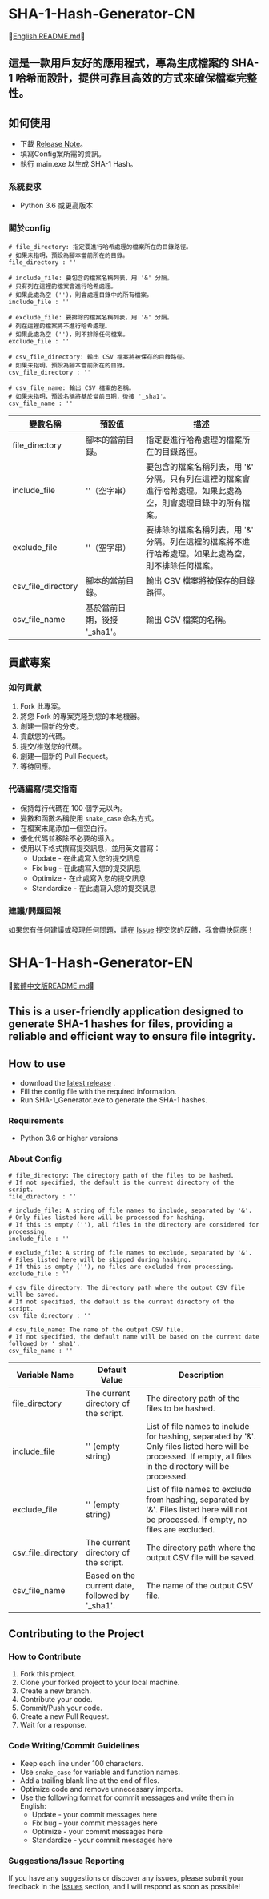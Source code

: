 # SHA-1-Hash-Generator-CN

📖[English README.md](#SHA-1-Hash-Generator-EN)📖

## 這是一款用戶友好的應用程式，專為生成檔案的 SHA-1 哈希而設計，提供可靠且高效的方式來確保檔案完整性。

## 如何使用
- 下載 [Release Note](https://github.com/KXX-Hub/SHA-1_Hash_Generator/releases)。
- 填寫Config案所需的資訊。
- 執行 main.exe 以生成 SHA-1 Hash。
### 系統要求
- Python 3.6 或更高版本
### 關於config
```
# file_directory: 指定要進行哈希處理的檔案所在的目錄路徑。
# 如果未指明，預設為腳本當前所在的目錄。
file_directory : ''

# include_file: 要包含的檔案名稱列表，用 '&' 分隔。
# 只有列在這裡的檔案會進行哈希處理。
# 如果此處為空 ('')，則會處理目錄中的所有檔案。
include_file : ''

# exclude_file: 要排除的檔案名稱列表，用 '&' 分隔。
# 列在這裡的檔案將不進行哈希處理。
# 如果此處為空 ('')，則不排除任何檔案。
exclude_file : ''

# csv_file_directory: 輸出 CSV 檔案將被保存的目錄路徑。
# 如果未指明，預設為腳本當前所在的目錄。
csv_file_directory : ''

# csv_file_name: 輸出 CSV 檔案的名稱。
# 如果未指明，預設名稱將基於當前日期，後接 '_sha1'。
csv_file_name : ''
```
| 變數名稱              | 預設值                                             | 描述                                                         |
|----------------------|----------------------------------------------------|-------------------------------------------------------------|
| file_directory       | 腳本的當前目錄。                                   | 指定要進行哈希處理的檔案所在的目錄路徑。                     |
| include_file         | ''（空字串）                                       | 要包含的檔案名稱列表，用 '&' 分隔。只有列在這裡的檔案會進行哈希處理。如果此處為空，則會處理目錄中的所有檔案。 |
| exclude_file         | ''（空字串）                                       | 要排除的檔案名稱列表，用 '&' 分隔。列在這裡的檔案將不進行哈希處理。如果此處為空，則不排除任何檔案。         |
| csv_file_directory   | 腳本的當前目錄。                                   | 輸出 CSV 檔案將被保存的目錄路徑。                            |
| csv_file_name        | 基於當前日期，後接 '_sha1'。                        | 輸出 CSV 檔案的名稱。                                        |

## 貢獻專案

### 如何貢獻

1. Fork 此專案。
2. 將您 Fork 的專案克隆到您的本地機器。
3. 創建一個新的分支。
4. 貢獻您的代碼。
5. 提交/推送您的代碼。
6. 創建一個新的 Pull Request。
7. 等待回應。

### 代碼編寫/提交指南

* 保持每行代碼在 100 個字元以內。
* 變數和函數名稱使用 `snake_case` 命名方式。
* 在檔案末尾添加一個空白行。
* 優化代碼並移除不必要的導入。
* 使用以下格式撰寫提交訊息，並用英文書寫：
  * Update - 在此處寫入您的提交訊息
  * Fix bug - 在此處寫入您的提交訊息
  * Optimize - 在此處寫入您的提交訊息
  * Standardize - 在此處寫入您的提交訊息

### 建議/問題回報

如果您有任何建議或發現任何問題，請在 [Issue](https://github.com/KXX-Hub/SHA-1_Hash_Generator/issues) 提交您的反饋，我會盡快回應！


# SHA-1-Hash-Generator-EN
📖[繁體中文版README.md](#SHA-1-Hash-Generator-CN)📖

## This is a user-friendly application designed to generate SHA-1 hashes for files, providing a reliable and efficient way to ensure file integrity.

## How to use
- download the [latest release](https://github.com/KXX-Hub/SHA-1_Hash_Generator/releases)  .
- Fill the config file with the required information.
- Run SHA-1_Generator.exe to generate the SHA-1 hashes.
### Requirements
- Python 3.6 or higher versions
### About Config
```
# file_directory: The directory path of the files to be hashed.
# If not specified, the default is the current directory of the script.
file_directory : ''

# include_file: A string of file names to include, separated by '&'.
# Only files listed here will be processed for hashing.
# If this is empty (''), all files in the directory are considered for processing.
include_file : ''

# exclude_file: A string of file names to exclude, separated by '&'.
# Files listed here will be skipped during hashing.
# If this is empty (''), no files are excluded from processing.
exclude_file : ''

# csv_file_directory: The directory path where the output CSV file will be saved.
# If not specified, the default is the current directory of the script.
csv_file_directory : ''

# csv_file_name: The name of the output CSV file.
# If not specified, the default name will be based on the current date followed by '_sha1'.
csv_file_name : ''
```
| Variable Name        | Default Value                                        | Description                                                  |
|----------------------|------------------------------------------------------|--------------------------------------------------------------|
| file_directory       | The current directory of the script.                 | The directory path of the files to be hashed.                |
| include_file         | '' (empty string)                                    | List of file names to include for hashing, separated by '&'. Only files listed here will be processed. If empty, all files in the directory will be processed. |
| exclude_file         | '' (empty string)                                    | List of file names to exclude from hashing, separated by '&'. Files listed here will not be processed. If empty, no files are excluded. |
| csv_file_directory   | The current directory of the script.                 | The directory path where the output CSV file will be saved.  |
| csv_file_name        | Based on the current date, followed by '_sha1'.      | The name of the output CSV file.                             |


## Contributing to the Project

### How to Contribute

1. Fork this project.
2. Clone your forked project to your local machine.
3. Create a new branch.
4. Contribute your code.
5. Commit/Push your code.
6. Create a new Pull Request.
7. Wait for a response.

### Code Writing/Commit Guidelines

* Keep each line under 100 characters.
* Use `snake_case` for variable and function names.
* Add a trailing blank line at the end of files.
* Optimize code and remove unnecessary imports.
* Use the following format for commit messages and write them in English:
  * Update - your commit messages here
  * Fix bug - your commit messages here
  * Optimize - your commit messages here
  * Standardize - your commit messages here

### Suggestions/Issue Reporting

If you have any suggestions or discover any issues, please submit your feedback in the [Issues](https://github.com/KXX-Hub/SHA-1_Hash_Generator/issues) section, and I will respond as soon as possible!

